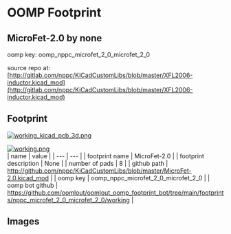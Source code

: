 # OOMP Footprint  
## MicroFet-2.0  by none  
  
oomp key: oomp_nppc_microfet_2_0_microfet_2_0  
  
source repo at: [http://gitlab.com/nppc/KiCadCustomLibs/blob/master/XFL2006-inductor.kicad_mod](http://gitlab.com/nppc/KiCadCustomLibs/blob/master/XFL2006-inductor.kicad_mod)  
## Footprint  
  
[![working_kicad_pcb_3d.png](working_kicad_pcb_3d_600.png)](working_kicad_pcb_3d.png)  
  
[![working.png](working_600.png)](working.png)  
| name | value | 
| --- | --- | 
| footprint name | MicroFet-2.0 | 
| footprint description | None | 
| number of pads | 8 | 
| github path | http://github.com/nppc/KiCadCustomLibs/blob/master/MicroFet-2.0.kicad_mod | 
| oomp key | oomp_nppc_microfet_2_0_microfet_2_0 | 
| oomp bot github | https://github.com/oomlout/oomlout_oomp_footprint_bot/tree/main/footprints/nppc_microfet_2_0_microfet_2_0/working | 
## Images  
